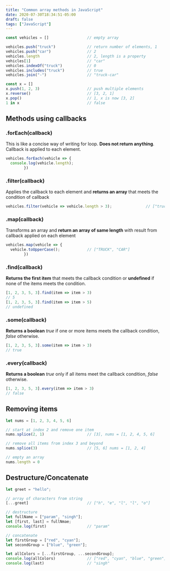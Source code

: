 ```yaml
---
title: "Common array methods in JavaScript"
date: 2020-07-30T18:34:51-05:00
draft: false
tags: ["JavaScript"]
---
```

```javascript
const vehicles = []                 // empty array

vehicles.push("truck")              // return number of elements, 1
vehicles.push("car")                // 2
vehicles.length                     // 2, length is a property
vehicles[1]                         // "car"
vehicles.indexOf("truck")           // 0
vehicles.includes("truck")          // true
vehicles.join("-")                  // "truck-car" 

const x = []
x.push(1, 2, 3)                     // push multiple elements
x.reverse()                         // [3, 2, 1]
x.pop()                             // 1, x is now [3, 2]
1 in x                              // false
```

## Methods using callbacks
### .forEach(callback)
This is like a concise way of writing for loop. **Does not return anything**. Callback is applied to each element.
```javascript
vehicles.forEach(vehicle => {
  console.log(vehicle.length);
        })
```

### .filter(callback)
Applies the callback to each element and **returns an array** that meets the condition of callback
```javascript
vehicles.filter(vehicle => vehicle.length > 3);               // ["truck"]
```

### .map(callback)
Transforms an array and **return an array of same length** with result from callback applied on each element
```javascript
vehicles.map(vehicle => {
  vehicle.toUpperCase();            // ["TRUCK", "CAR"]
        })
```

### .find(callback)
**Returns the first item** that meets the callback condition or **undefined** if none of the items meets the condition.
```javascript
[1, 2, 3, 5, 3].find(item => item > 3)
// 5
[1, 2, 3, 5, 3].find(item => item > 5)
// undefined
```

### .some(callback)
**Returns a boolean** *true* if one or more items meets the callback condition, *false* otherwise.
```javascript
[1, 2, 3, 5, 3].some(item => item > 3)
// true
```

### .every(callback)
**Returns a boolean** *true* only if all items meet the callback condition, *false* otherwise.
```javascript
[1, 2, 3, 5, 3].every(item => item > 3)
// false
```

## Removing items
```javascript
let nums = [1, 2, 3, 4, 5, 6]

// start at index 2 and remove one item
nums.splice(2, 1)                   // [3], nums = [1, 2, 4, 5, 6]

// remove all items from index 3 and beyond
nums.splice(3)                      // [5, 6] nums = [1, 2, 4]

// empty an array
nums.length = 0                 
```

## Destructure/Concatenate
```javascript
let greet = "hello";

// array of characters from string
[...greet]                          // ["h", "e", "l", "l", "o"]

// destructure
let fullName = ["param", "singh"];
let [first, last] = fullNmae;       
console.log(first)                  // "param"

// concatenate
let firstGroup = ["red", "cyan"];
let secondGroup = ["blue", "green"];

let allColors = [...firstGroup, ...secondGroup];
console.log(allColors)              // ["red", "cyan", "blue", "green"]
console.log(last)                   // "singh"
```
